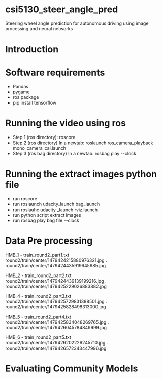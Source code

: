 # csi5130_steer_angle_pred
Steering wheel angle prediction for autonomous driving using image processing and neural networks

# Introduction

# Software requirements

- Pandas
- pygame
- ros package
- pip install tensorflow

# Running the video using ros

- Step 1 (ros directory): roscore
- Step 2 (ros directory) In a newtab: roslaunch ros_camera_playback mono_camera_cal.launch
- Step 3 (ros bag directory) In a newtab: rosbag play <bagfilename> --clock

# Running the extract images python file
- run roscore
- run roslaunch udacity_launch bag_launch
- run roslauhc udacity _launch rviz.launch
- run python script extract images
- run rosbag play bag file --clock



# Data Pre processing
HMB_1 - train_round2_part1.txt
round2/train/center/1479424215880976321.jpg
.
round2/train/center/1479424435919645985.jpg

HMB_2 - train_round2_part2.txt
round2/train/center/1479424439139199216.jpg
.
round2/train/center/1479425229026883882.jpg

HMB_4 - train_round2_part3.txt
round2/train/center/1479425729831388501.jpg
.
round2/train/center/1479425828498313000.jpg

HMB_5 - train_round2_part4.txt
round2/train/center/1479425834048269765.jpg
.
round2/train/center/1479426045784849999.jpg

HMB_6 - train_round2_part5.txt
round2/train/center/1479426202229245710.jpg
.
round2/train/center/1479426572343447996.jpg

# Evaluating Community Models
